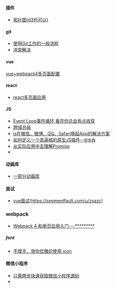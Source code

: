 #### 插件

* [拓扑图(d3也可以)](http://visjs.org/)



#### git

* [使用Git工作的一般流程](https://blog.csdn.net/javyzheng/article/details/50311175)
* [冲突解决](https://segmentfault.com/a/1190000015842150)

#### vue

[vue+webpack4多页面配置](https://juejin.im/post/5b5de8a86fb9a04fd8357f8f)



#### react

* [react多页面应用](https://segmentfault.com/a/1190000015853884)



#### JS

* [Event Loop事件循环,看完你总会有点收获](https://juejin.im/post/5b600192e51d451958671aef)
* [跨域总结](https://juejin.im/post/5b5ff1dfe51d4519610e26ec)
* [js在微信、微博、QQ、Safari唤起App的解决方案](https://juejin.im/post/5b6193c66fb9a04fb615017f)
* [如何定义一个高逼格的原生JS插件--`好东西`](https://www.jianshu.com/p/e65c246beac1)
* [从实际应用中去理解Promise](https://www.jianshu.com/p/fc4a82cb954c)
* 



#### 动画库

* [一部分动画库](https://www.zcfy.cc/article/10-javascript-animation-libraries-to-follow-in-2018)



#### 面试

* [vue面试](https://segmentfault.com/a/1190000015861382)(https://segmentfault.com/u/zsazc)



### webpack

* [Webpack 4 和单页应用入门---*********](https://github.com/wallstreetcn/webpack-and-spa-guide)



##### font

* [手摸手，带你优雅的使用 icon](https://juejin.im/post/59bb864b5188257e7a427c09)



#### 微信小程序

* [只需两步快速获取微信小程序源码](https://juejin.im/post/5b0e431f51882515497d979f)
* 